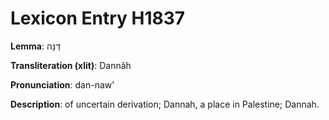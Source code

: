 # Lexicon Entry H1837

**Lemma**: דַּנָּה

**Transliteration (xlit)**: Dannâh

**Pronunciation**: dan-naw'

**Description**:
of uncertain derivation; Dannah, a place in Palestine; Dannah.

